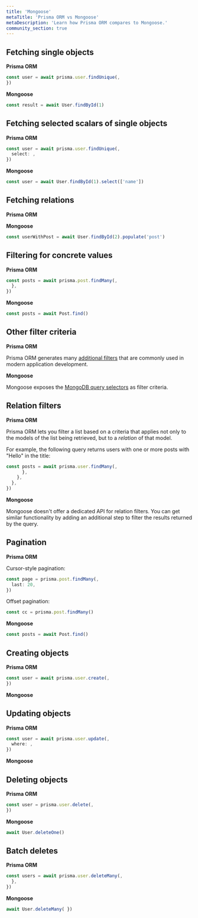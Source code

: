 ```yaml
---
title: 'Mongoose'
metaTitle: 'Prisma ORM vs Mongoose'
metaDescription: 'Learn how Prisma ORM compares to Mongoose.'
community_section: true
---
```


## Fetching single objects

**Prisma ORM**

```ts
const user = await prisma.user.findUnique(,
})
```

**Mongoose**

```ts
const result = await User.findById(1)
```

## Fetching selected scalars of single objects

**Prisma ORM**

```ts
const user = await prisma.user.findUnique(,
  select: ,
})
```

**Mongoose**

```ts
const user = await User.findById(1).select(['name'])
```

## Fetching relations

**Prisma ORM**

**Mongoose**

```ts
const userWithPost = await User.findById(2).populate('post')
```

## Filtering for concrete values

**Prisma ORM**

```ts
const posts = await prisma.post.findMany(,
  },
})
```

**Mongoose**

```ts
const posts = await Post.find()
```

## Other filter criteria

**Prisma ORM**

Prisma ORM generates many [additional filters](/orm/prisma-client/queries/filtering-and-sorting) that are commonly used in modern application development.

**Mongoose**

Mongoose exposes the [MongoDB query selectors](https://www.mongodb.com/docs/manual/reference/operator/query/#query-selectors) as filter criteria.

## Relation filters

**Prisma ORM**

Prisma ORM lets you filter a list based on a criteria that applies not only to the models of the list being retrieved, but to a _relation_ of that model.

For example, the following query returns users with one or more posts with "Hello" in the title:

```ts
const posts = await prisma.user.findMany(,
      },
    },
  },
})
```

**Mongoose**

Mongoose doesn't offer a dedicated API for relation filters. You can get similar functionality by adding an additional step to filter the results returned by the query.

## Pagination

**Prisma ORM**

Cursor-style pagination:

```ts
const page = prisma.post.findMany(,
  last: 20,
})
```

Offset pagination:

```ts
const cc = prisma.post.findMany()
```

**Mongoose**

```ts
const posts = await Post.find()
```

## Creating objects

**Prisma ORM**

```ts
const user = await prisma.user.create(,
})
```

**Mongoose**

## Updating objects

**Prisma ORM**

```ts
const user = await prisma.user.update(,
  where: ,
})
```

**Mongoose**

## Deleting objects

**Prisma ORM**

```ts
const user = prisma.user.delete(,
})
```

**Mongoose**

```ts
await User.deleteOne()
```

## Batch deletes

**Prisma ORM**

```ts
const users = await prisma.user.deleteMany(,
  },
})
```

**Mongoose**

```ts
await User.deleteMany( })
```